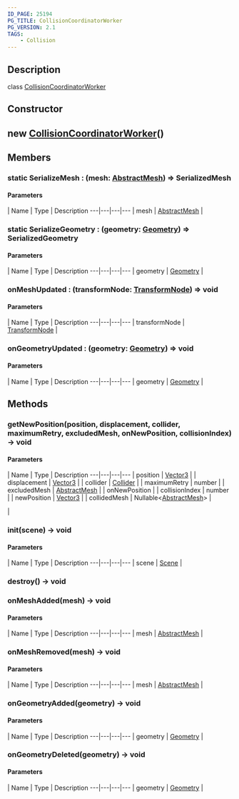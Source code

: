 ```yaml
---
ID_PAGE: 25194
PG_TITLE: CollisionCoordinatorWorker
PG_VERSION: 2.1
TAGS:
    - Collision
---
```

## Description

class [CollisionCoordinatorWorker](/classes/3.1/CollisionCoordinatorWorker)



## Constructor

## new [CollisionCoordinatorWorker](/classes/3.1/CollisionCoordinatorWorker)()


## Members

### static SerializeMesh : (mesh: [AbstractMesh](/classes/3.1/AbstractMesh)) =&gt; SerializedMesh



#### Parameters
 | Name | Type | Description
---|---|---|---
 | mesh | [AbstractMesh](/classes/3.1/AbstractMesh) | 

### static SerializeGeometry : (geometry: [Geometry](/classes/3.1/Geometry)) =&gt; SerializedGeometry



#### Parameters
 | Name | Type | Description
---|---|---|---
 | geometry | [Geometry](/classes/3.1/Geometry) | 

### onMeshUpdated : (transformNode: [TransformNode](/classes/3.1/TransformNode)) =&gt; void



#### Parameters
 | Name | Type | Description
---|---|---|---
 | transformNode | [TransformNode](/classes/3.1/TransformNode) | 

### onGeometryUpdated : (geometry: [Geometry](/classes/3.1/Geometry)) =&gt; void



#### Parameters
 | Name | Type | Description
---|---|---|---
 | geometry | [Geometry](/classes/3.1/Geometry) | 

## Methods

### getNewPosition(position, displacement, collider, maximumRetry, excludedMesh, onNewPosition, collisionIndex) &rarr; void



#### Parameters
 | Name | Type | Description
---|---|---|---
 | position | [Vector3](/classes/3.1/Vector3) | 
 | displacement | [Vector3](/classes/3.1/Vector3) | 
 | collider | [Collider](/classes/3.1/Collider) | 
 | maximumRetry | number | 
 | excludedMesh | [AbstractMesh](/classes/3.1/AbstractMesh) | 
 | onNewPosition |  | collisionIndex | number | 
 | newPosition | [Vector3](/classes/3.1/Vector3) | 
 | collidedMesh | Nullable&lt;[AbstractMesh](/classes/3.1/AbstractMesh)&gt; | 

 | 
### init(scene) &rarr; void



#### Parameters
 | Name | Type | Description
---|---|---|---
 | scene | [Scene](/classes/3.1/Scene) | 

### destroy() &rarr; void


### onMeshAdded(mesh) &rarr; void



#### Parameters
 | Name | Type | Description
---|---|---|---
 | mesh | [AbstractMesh](/classes/3.1/AbstractMesh) | 

### onMeshRemoved(mesh) &rarr; void



#### Parameters
 | Name | Type | Description
---|---|---|---
 | mesh | [AbstractMesh](/classes/3.1/AbstractMesh) | 

### onGeometryAdded(geometry) &rarr; void



#### Parameters
 | Name | Type | Description
---|---|---|---
 | geometry | [Geometry](/classes/3.1/Geometry) | 

### onGeometryDeleted(geometry) &rarr; void



#### Parameters
 | Name | Type | Description
---|---|---|---
 | geometry | [Geometry](/classes/3.1/Geometry) | 

